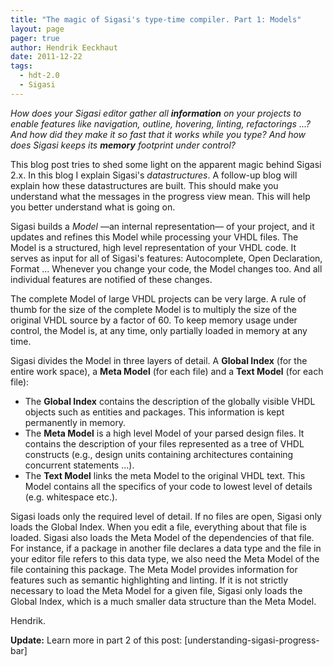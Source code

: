 ```yaml
---
title: "The magic of Sigasi's type-time compiler. Part 1: Models"
layout: page 
pager: true
author: Hendrik Eeckhaut
date: 2011-12-22
tags: 
  - hdt-2.0
  - Sigasi
---
```

_How does your Sigasi editor gather all **information** on your projects to enable features like navigation, outline, hovering, linting, refactorings ...? And how did they make it so *fast* that it works while you type? And how does Sigasi keeps its **memory** footprint under control?_

This blog post tries to shed some light on the apparent magic behind Sigasi 2.x. In this blog I explain Sigasi's _datastructures_. A follow-up blog will explain how these datastructures are built. This should make you understand what the messages in the progress view mean. This will help you better understand what is going on.

Sigasi builds a _Model_ —an internal representation— of your project, and it updates and refines this Model while processing your VHDL files. The Model is a structured, high level representation of your VHDL code. It serves as input for all of Sigasi's features: Autocomplete, Open Declaration, Format ... Whenever you change your code, the Model changes too. And all individual features are notified of these changes.

The complete Model of large VHDL projects can be very large.  A rule of thumb for the size of the complete Model is to multiply the size of the original VHDL source by a factor of 60.  To keep memory usage under control, the Model is, at any time, only partially loaded in memory at any time.

Sigasi divides the Model in three layers of detail. A **Global Index** (for the entire work space), a **Meta Model** (for each file) and a **Text Model** (for each file):

* The **Global Index** contains the description of the globally visible VHDL objects such as entities and packages. This information is kept permanently in memory.
* The **Meta Model** is a high level Model of your parsed design files. It contains the description of your files represented as a tree of VHDL constructs (e.g., design units containing architectures containing concurrent statements ...).  
* The **Text Model** links the meta Model to the original VHDL text. This Model contains all the specifics of your code to lowest level of details (e.g. whitespace etc.).  

Sigasi loads only the required level of detail. If no files are open, Sigasi only loads the Global Index. When you edit a file, everything about that file is loaded. Sigasi also loads the Meta Model of the dependencies of that file. For instance, if a package in another file declares a data type and the file in your editor file refers to this data type, we also need the Meta Model of the file containing this package. The Meta Model provides information for features such as semantic highlighting and linting. If it is not strictly necessary to load the Meta Model for a given file, Sigasi only loads the Global Index, which is a much smaller data structure than the Meta Model.

Hendrik.

**Update:** Learn more in part 2 of this post: [understanding-sigasi-progress-bar]